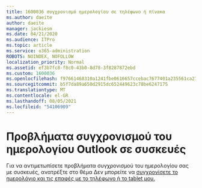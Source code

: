 ```yaml
---
title: 1600036 συγχρονισμό ημερολογίου σε τηλέφωνο ή πίνακα
ms.author: daeite
author: daeite
manager: jackiesm
ms.date: 04/21/2020
ms.audience: ITPro
ms.topic: article
ms.service: o365-administration
ROBOTS: NOINDEX, NOFOLLOW
localization_priority: Normal
ms.assetid: ef3b7fc8-f8c0-43b0-8d78-3f8287872ebd
ms.custom: 1600036
ms.openlocfilehash: f97661468310a1241fbe0616657ccebac7677401a235561ca27020be6e27cbbb
ms.sourcegitcommit: b5f7da89a650d2915dc652449623c78be6247175
ms.translationtype: MT
ms.contentlocale: el-GR
ms.lasthandoff: 08/05/2021
ms.locfileid: "54106909"
---
```

# <a name="issues-synchronizing-your-outlook-calendar-to-devices"></a>Προβλήματα συγχρονισμού του ημερολογίου Outlook σε συσκευές

Για να αντιμετωπίσετε προβλήματα συγχρονισμού του ημερολογίου σας με συσκευές, ανατρέξτε στο θέμα Δεν μπορείτε να [συγχρονίσετε το ημερολόγιο και τις επαφές με το τηλέφωνο ή το tablet μου.](https://support.office.com/article/8479d764-b9f5-4fff-ba88-edd7c265df9f.aspx)
  

